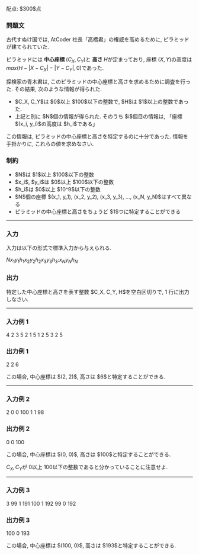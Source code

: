 
<div>

<span>

<span>

<p>
﻿配点: $300$点
</p>

<div>

<section>

### **問題文**

<p>
古代すぬけ国では, AtCoder 社長「高橋君」の権威を高めるために, ピラミッドが建てられていた.

ピラミッドには 
<strong>
中心座標
</strong>
$(C_X, C_Y)$と 
<strong>
高さ
</strong>
$H$が定まっており, 座標 $(X, Y)$の高度は $max(H - |X - C_X| - |Y - C_Y|, 0)$であった.  
</p>

<p>
探検家の青木君は, このピラミッドの中心座標と高さを求めるために調査を行った. その結果, 次のような情報が得られた.  
</p>

<ul>

<li>
$C_X, C_Y$は $0$以上 $100$以下の整数で, $H$は $1$以上の整数であった.
</li>

<li>
上記と別に $N$個の情報が得られた. そのうち $i$個目の情報は, 「座標 $(x_i, y_i)$の高度は $h_i$である」
</li>

</ul>

<p>
この情報は, ピラミッドの中心座標と高さを特定するのに十分であった. 情報を手掛かりに, これらの値を求めなさい.  
</p>

</section>

</div>

<div>

<section>

### **制約**

<ul>

<li>
$N$は $1$以上 $100$以下の整数
</li>

<li>
$x_i$, $y_i$は $0$以上 $100$以下の整数
</li>

<li>
$h_i$は $0$以上 $10^9$以下の整数
</li>

<li>
$N$個の座標 $(x_1, y_1), (x_2, y_2), (x_3, y_3), ..., (x_N, y_N)$はすべて異なる
</li>

<li>
ピラミッドの中心座標と高さをちょうど $1$つに特定することができる
</li>

</ul>

</section>

</div>

---

<div>

<div>

<section>

### **入力**

<p>
入力は以下の形式で標準入力から与えられる.  
</p>

<div>

$N$$x_1$$y_1$$h_1$$x_2$$y_2$$h_2$$x_3$$y_3$$h_3$$:$$x_N$$y_N$$h_N$
</div>

</section>

</div>

<div>

<section>

### **出力**

<p>
特定した中心座標と高さを表す整数 $C_X, C_Y, H$を空白区切りで, 1 行に出力しなさい.  
</p>

</section>

</div>

</div>

---

<div>

<section>

### **入力例 1**

<div>

4
2 3 5
2 1 5
1 2 5
3 2 5

</div>

</section>

</div>

<div>

<section>

### **出力例 1**

<div>

2 2 6

</div>

<p>
この場合, 中心座標は $(2, 2)$, 高さは $6$と特定することができる.  
</p>

</section>

</div>

---

<div>

<section>

### **入力例 2**

<div>

2
0 0 100
1 1 98

</div>

</section>

</div>

<div>

<section>

### **出力例 2**

<div>

0 0 100

</div>

<p>
この場合, 中心座標は $(0, 0)$, 高さは $100$と特定することができる.

$C_X, C_Y$が $0$以上 $100$以下の整数であると分かっていることに注意せよ.  
</p>

</section>

</div>

---

<div>

<section>

### **入力例 3**

<div>

3
99 1 191
100 1 192
99 0 192

</div>

</section>

</div>

<div>

<section>

### **出力例 3**

<div>

100 0 193

</div>

<p>
この場合, 中心座標は $(100, 0)$, 高さは $193$と特定することができる.  
</p>

</section>

</div>

</span>

</span>

</div>
